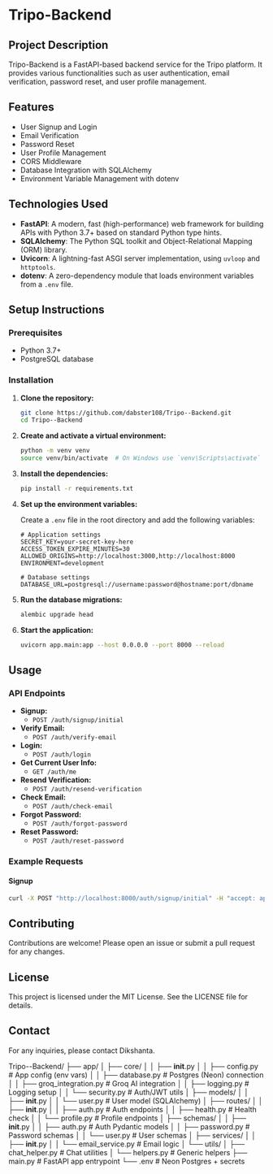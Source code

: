
# Tripo-Backend

## Project Description

Tripo-Backend is a FastAPI-based backend service for the Tripo platform. It provides various functionalities such as user authentication, email verification, password reset, and user profile management.

## Features

- User Signup and Login
- Email Verification
- Password Reset
- User Profile Management
- CORS Middleware
- Database Integration with SQLAlchemy
- Environment Variable Management with dotenv

## Technologies Used

- **FastAPI**: A modern, fast (high-performance) web framework for building APIs with Python 3.7+ based on standard Python type hints.
- **SQLAlchemy**: The Python SQL toolkit and Object-Relational Mapping (ORM) library.
- **Uvicorn**: A lightning-fast ASGI server implementation, using `uvloop` and `httptools`.
- **dotenv**: A zero-dependency module that loads environment variables from a `.env` file.

## Setup Instructions

### Prerequisites

- Python 3.7+
- PostgreSQL database

### Installation

1. **Clone the repository:**

    ```sh
    git clone https://github.com/dabster108/Tripo--Backend.git
    cd Tripo--Backend
    ```

2. **Create and activate a virtual environment:**

    ```sh
    python -m venv venv
    source venv/bin/activate  # On Windows use `venv\Scripts\activate`
    ```

3. **Install the dependencies:**

    ```sh
    pip install -r requirements.txt
    ```

4. **Set up the environment variables:**

    Create a `.env` file in the root directory and add the following variables:

    ```properties
    # Application settings
    SECRET_KEY=your-secret-key-here
    ACCESS_TOKEN_EXPIRE_MINUTES=30
    ALLOWED_ORIGINS=http://localhost:3000,http://localhost:8000
    ENVIRONMENT=development

    # Database settings
    DATABASE_URL=postgresql://username:password@hostname:port/dbname
    ```

5. **Run the database migrations:**

    ```sh
    alembic upgrade head
    ```

6. **Start the application:**

    ```sh
    uvicorn app.main:app --host 0.0.0.0 --port 8000 --reload
    ```

## Usage

### API Endpoints

- **Signup:**
    - `POST /auth/signup/initial`
- **Verify Email:**
    - `POST /auth/verify-email`
- **Login:**
    - `POST /auth/login`
- **Get Current User Info:**
    - `GET /auth/me`
- **Resend Verification:**
    - `POST /auth/resend-verification`
- **Check Email:**
    - `POST /auth/check-email`
- **Forgot Password:**
    - `POST /auth/forgot-password`
- **Reset Password:**
    - `POST /auth/reset-password`

### Example Requests

#### Signup

```sh
curl -X POST "http://localhost:8000/auth/signup/initial" -H "accept: application/json" -H "Content-Type: application/json" -d '{"email": "user@example.com", "password": "string"}'
```

## Contributing

Contributions are welcome! Please open an issue or submit a pull request for any changes.

## License

This project is licensed under the MIT License. See the LICENSE file for details.

## Contact

For any inquiries, please contact Dikshanta.

Tripo--Backend/
├── app/
│   ├── core/
│   │   ├── __init__.py
│   │   ├── config.py         # App config (env vars)
│   │   ├── database.py       # Postgres (Neon) connection
│   │   ├── groq_integration.py # Groq AI integration
│   │   ├── logging.py        # Logging setup
│   │   └── security.py       # Auth/JWT utils
│   ├── models/
│   │   ├── __init__.py
│   │   └── user.py           # User model (SQLAlchemy)
│   ├── routes/
│   │   ├── __init__.py
│   │   ├── auth.py           # Auth endpoints
│   │   ├── health.py         # Health check
│   │   └── profile.py        # Profile endpoints
│   ├── schemas/
│   │   ├── __init__.py
│   │   ├── auth.py           # Auth Pydantic models
│   │   ├── password.py       # Password schemas
│   │   └── user.py           # User schemas
│   ├── services/
│   │   ├── __init__.py
│   │   └── email_service.py  # Email logic
│   └── utils/
│       ├── chat_helper.py    # Chat utilities
│       └── helpers.py        # Generic helpers
├── main.py                   # FastAPI app entrypoint
└── .env                      # Neon Postgres + secrets
